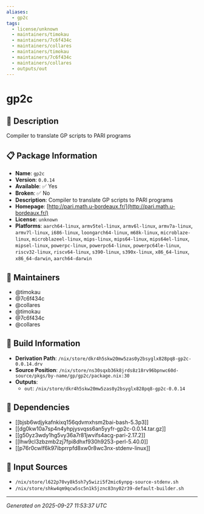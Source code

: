 ```yaml
---
aliases:
  - gp2c
tags:
  - license/unknown
  - maintainers/timokau
  - maintainers/7c6f434c
  - maintainers/collares
  - maintainers/timokau
  - maintainers/7c6f434c
  - maintainers/collares
  - outputs/out
---
```


# gp2c

## 📝 Description

Compiler to translate GP scripts to PARI programs

## 📋 Package Information

- **Name**: `gp2c`
- **Version**: `0.0.14`
- **Available**: ✅ Yes
- **Broken**: ✅ No
- **Description**: Compiler to translate GP scripts to PARI programs
- **Homepage**: [http://pari.math.u-bordeaux.fr/](http://pari.math.u-bordeaux.fr/)
- **License**: `unknown`
- **Platforms**: `aarch64-linux`, `armv5tel-linux`, `armv6l-linux`, `armv7a-linux`, `armv7l-linux`, `i686-linux`, `loongarch64-linux`, `m68k-linux`, `microblaze-linux`, `microblazeel-linux`, `mips-linux`, `mips64-linux`, `mips64el-linux`, `mipsel-linux`, `powerpc-linux`, `powerpc64-linux`, `powerpc64le-linux`, `riscv32-linux`, `riscv64-linux`, `s390-linux`, `s390x-linux`, `x86_64-linux`, `x86_64-darwin`, `aarch64-darwin`
## 👥 Maintainers

- @timokau
- @7c6f434c
- @collares
- @timokau
- @7c6f434c
- @collares


## 🔧 Build Information

- **Derivation Path**: `/nix/store/dkr4h5skw20mw5zas0y2bsyglx828pq8-gp2c-0.0.14.drv`
- **Source Position**: `/nix/store/ns30sqxb36k8jrds8z18rv96bpnwc60d-source/pkgs/by-name/gp/gp2c/package.nix:30`
- **Outputs**:
  - `out`:  `/nix/store/dkr4h5skw20mw5zas0y2bsyglx828pq8-gp2c-0.0.14`

## 🔗 Dependencies

- [[bjsb6wdjykafnkixq156qdvmxhsm2bai-bash-5.3p3]]
- [[dg0kw10a7sp4n4yhpjysvqss6an5yyfr-gp2c-0.0.14.tar.gz]]
- [[g50yz3wdy1hg5vy36a7r81jwvifs4acg-pari-2.17.2]]
- [[lhw9cl3zbzmb2zj7fpi8dhxf930h9253-perl-5.40.0]]
- [[p76r0cwlf6k97ibprrpfd8xw0r8wc3nx-stdenv-linux]]

## 📁 Input Sources

- `/nix/store/l622p70vy8k5sh7y5wizi5f2mic6ynpg-source-stdenv.sh`
- `/nix/store/shkw4qm9qcw5sc5n1k5jznc83ny02r39-default-builder.sh`

---
*Generated on 2025-09-27 11:53:37 UTC*
